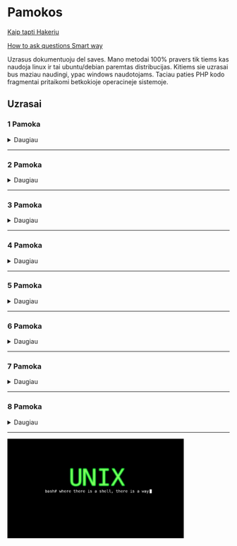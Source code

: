 # Pamokos

[Kaip tapti Hakeriu](https://rtfb.lt/hacker-howto-lt.html)

[How to ask questions Smart way](http://catb.org/%7Eesr/faqs/smart-questions.html)

Uzrasus dokumentuoju del saves. Mano metodai 100% pravers tik tiems kas naudoja linux ir tai ubuntu/debian paremtas distribucijas. Kitiems sie uzrasai bus maziau naudingi, ypac windows naudotojams. Taciau paties PHP kodo fragmentai pritaikomi betkokioje operacineje sistemoje.

## Uzrasai

### 1 Pamoka

<details>
  <summary>Daugiau</summary>

1. [Pamoka](https://github.com/shinbeth/pasizaidimai/tree/master/1) - bazines php sintakses aptarimas
    
</details>
    
---

### 2 Pamoka

<details>
  <summary>Daugiau</summary>

2. [Pamoka](https://github.com/shinbeth/pasizaidimai/tree/master/2) - bazinis php kombinavimas su html
    - [2.1 Saviveikla](https://github.com/shinbeth/pasizaidimai/tree/master/2.1) - CSV failo skaitymas.
    - [2.9 Saviveikla](https://github.com/shinbeth/pasizaidimai/tree/master/2.9) - CSV failo skaitymas
    
</details>    
    
----

### 3 Pamoka

<details>
  <summary>Daugiau</summary>

3. [Pamoka](https://github.com/shinbeth/pasizaidimai/tree/master/3) - ??? Na cia githubo pasijungimo loopas buvo
    
</details>    
    
----

### 4 Pamoka

<details>
  <summary>Daugiau</summary>

4. [Pamoka](https://github.com/shinbeth/pasizaidimai/tree/master/4)
    - [4.1 Saviveikla](https://github.com/shinbeth/pasizaidimai/tree/master/4.1) - Bazinis unix-like scrappinimas, OpenBSD dainu parsiuntimo skriptas.(su instrukcijom). Skripto parsiusti failai [cia](https://github.com/shinbeth/pasizaidimai/tree/master/4.1/files)
    - [4.2 Saviveikla](https://github.com/shinbeth/pasizaidimai/tree/master/4.2) - Bazininis unix-like scrappinimas, programavimo knygu parsiuntimas is github. (su instrukcijom). Skripto parsiusti failai [cia](https://github.com/shinbeth/pasizaidimai/tree/master/4.2/files)
    
</details>    
    
----

### 5 Pamoka

<details>
  <summary>Daugiau</summary>

5. [Pamoka](https://github.com/shinbeth/pasizaidimai/tree/master/5) - Forms - Apendinimas i CSV, aritmetika.
    - [5.1 Saviveikla](https://github.com/shinbeth/pasizaidimai/tree/master/5.1) - PHP skripto panaudojimas, CSV duomenu spausdinimui i stilizuota HTML dokumenta.
    
</details>    
    
----

### 6 Pamoka

<details>
  <summary>Daugiau</summary>

6. [Pamoka](https://github.com/shinbeth/pasizaidimai/tree/master/6) - Pagal paskaita, kuriama registracija filmai.in stilium, as tais paciais principais, dariau tiesiog iraso pridejima i CSV faila.
    - [6.1 Saviveikla](https://github.com/shinbeth/pasizaidimai/tree/master/6.1) - Socialines medijos memes ikveptas skriptas, beprasmiu sakiniu generavimui.
    - [6.2 Saviveikla](https://github.com/shinbeth/pasizaidimai/tree/master/6.2) - 6.1 pratesimas, bruteforce algortimas
    - [6.3 Saviveikla](https://github.com/shinbeth/pasizaidimai/tree/master/6.3) - Luhn's Algoritmas
    - [6.4 Saviveikla](https://github.com/shinbeth/pasizaidimai/tree/master/6.4) - Advent of Code pirma uzduotis, su IRC logo gabalu turinciu naudingu atsakymu apie PHP logika.
    
</details>    
    
----

### 7 Pamoka

<details>
  <summary>Daugiau</summary>

7. [Pamoka](https://github.com/shinbeth/pasizaidimai/tree/master/7) - Pagal paskaita ir namu darbus tesiama registracija jau nebe filmai.in stiliumi, bet su hashinamais slaptazodziais. ir tikrinimu ar emailas jau nera naudojamas, principe kaip pats dariau [6 Pamoka](https://github.com/shinbeth/pasizaidimai/tree/master/6) Antroje paskaitos dalyje vyksta kazkas su prekiu pridejimais i krepseli naudojant pateikta csv faila su produktu duomenimis.
    - [7.1 Saviveikla Pamokos Metu](https://github.com/shinbeth/pasizaidimai/tree/master/7.1) - Advent of Code pirmos uzduoties antra dalis, atsakyma mano atveju dave, bet su daug erroru.
        - [7.1.1 Saviveikla Pamokos Metu](https://github.com/shinbeth/pasizaidimai/commit/edd9ff9c75e3ce8382f0ab15a0a204534c1b2bca) Erroru fixo diffas.
    - [7.2 Saviveikla Pamokos Metu](https://github.com/shinbeth/pasizaidimai/tree/master/7.2) - Advent of Code antros uzduoties pirma dalis, atsakyma mano atveju dave, bet su daug erroru.
        - [7.2.1 Saviveikla Pamokos Metu](https://github.com/shinbeth/pasizaidimai/commit/403046c895d638f8d6e7f734292902c4fa02c068) Erroru fixo diffas.
    - [7.3 Saviveikla](https://github.com/shinbeth/pasizaidimai/raw/master/4.2/files/text-algorithms.pdf) - Text Algorithms knygos nagrinejimas.
    - [7.4 Saviveikla](https://github.com/shinbeth/pasizaidimai/tree/master/7.4) - Metaprogramavimo pavyzdys, valiutu kursu traukimui is verslo ziniu, pusiau su shell.
    - [7.5 Saviveikla](https://github.com/shinbeth/pasizaidimai/tree/master/7.5#padaryta) - Valiutu kursu pagal Lietuvos Banka, siandienos ir vakar dienos pokyciu lenteles pavyzdys.
    
</details>    
    
----
### 8 Pamoka

<details>
  <summary>Daugiau</summary>

8. [Pamoka](https://github.com/shinbeth/pasizaidimai/tree/master/8) - Buvo aptariama Computing Science svarba. Paaiskinami direktoriju pagrindai ir kaip susijusi navigacija per shella su navigacija per failu narsykle ir t.t. Vaizdingai paaiskinama kodel frontenderiai ne zmones ir kad visi jauni daro klaidu naudojant windowsus, bei kad visa heavyliftinga daro backendas. Ir sintakses pakartojimui vaskinimo zaidimelio parasymas.
    
</details>    
    
----

<img src="unix.jpg" width="400">
